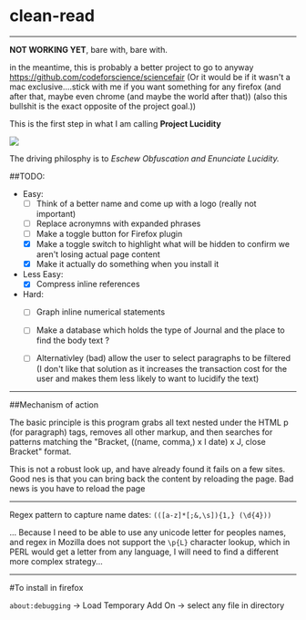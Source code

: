 # clean-read
---



**NOT WORKING YET**, bare with, bare with.

in the meantime, this is probably a better project to go to anyway https://github.com/codeforscience/sciencefair (Or it would be if it wasn't a mac exclusive....stick with me if you want something for any firefox (and after that, maybe even chrome (and maybe the world after that)) (also this bullshit is the exact opposite of the project goal.))

This is the first step in what I am calling **Project Lucidity**

![](https://cdn.meme.am/instances/500x/71482294.jpg)

The driving philosphy is to *Eschew Obfuscation and Enunciate Lucidity.*

##TODO:

- Easy:
    - [ ] Think of a better name and come up with a logo (really not important)
    - [ ] Replace acronymns with expanded phrases
    - [ ] Make a toggle button for Firefox plugin
    - [X] Make a toggle switch to highlight what will be hidden to confirm we aren't 
          losing actual page content
    - [X] Make it actually do something when you install it
- Less Easy:
    - [X] Compress inline references
- Hard:
    - [ ] Graph inline numerical statements
    - [ ] Make a database which holds the type of Journal and the place to find the body text ?
    - [ ] Alternativley (bad) allow the user to select paragraphs to be filtered
            (I don't like that solution as it increases the transaction cost for 
            the user and makes them less likely to want to lucidify the text)


---
##Mechanism of action

The basic principle is this program grabs all text nested under the HTML p (for paragraph) tags, removes all other markup, and then searches for patterns matching the "Bracket, ((name, comma,) x I date) x J, close Bracket" format.

This is not a robust look up, and have already found it fails on a few sites. Good nes is that you can bring back the content by reloading the page. Bad news is you have to reload the page


---

Regex pattern to capture name dates:
`(([a-z]*[;&,\s]){1,} (\d{4}))`

... Because I need to be able to use any unicode letter for peoples names,
and regex in Mozilla does not support the `\p{L}` character lookup, which
in PERL would get a letter from any language, I will need to find a different
more complex strategy...

---
#To install in firefox

`about:debugging` -> Load Temporary Add On -> select any file in directory
